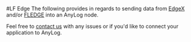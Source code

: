 #LF Edge
The following provides in regards to sending data from [EdgeX](edgex/README.md) and/or [FLEDGE](fledge/README.md) into
an AnyLog node.  
 
Feel free to [contact us](mailto:info@anylog.co) with any issues or if you'd like to connect your application to AnyLog.    